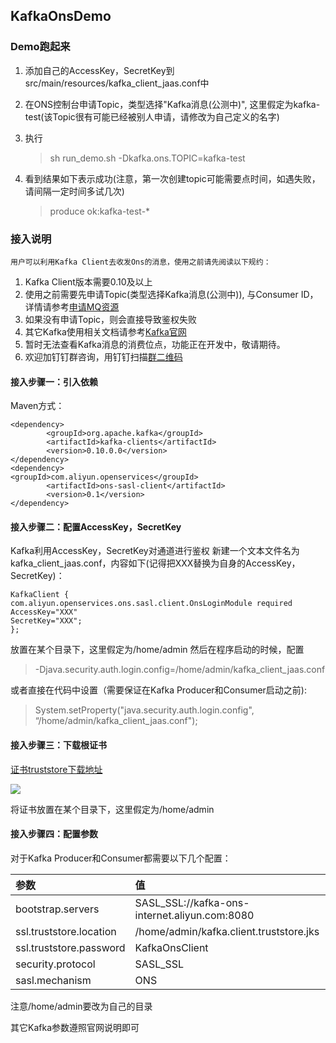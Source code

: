 ## KafkaOnsDemo

### Demo跑起来
1. 添加自己的AccessKey，SecretKey到src/main/resources/kafka_client_jaas.conf中
	
2. 在ONS控制台申请Topic，类型选择"Kafka消息(公测中)", 这里假定为kafka-test(该Topic很有可能已经被别人申请，请修改为自己定义的名字)
3. 执行

	> sh run_demo.sh -Dkafka.ons.TOPIC=kafka-test
	
4. 看到结果如下表示成功(注意，第一次创建topic可能需要点时间，如遇失败，请间隔一定时间多试几次)

	> produce ok:kafka-test-*
	
	
### 接入说明

	用户可以利用Kafka Client去收发Ons的消息，使用之前请先阅读以下规约：
1. Kafka Client版本需要0.10及以上
2. 使用之前需要先申请Topic(类型选择Kafka消息(公测中)), 与Consumer ID，详情请参考[申请MQ资源](https://help.aliyun.com/document_detail/29536.html?spm=5176.doc29546.2.2.gWIToO)
3. 如果没有申请Topic，则会直接导致鉴权失败
4. 其它Kafka使用相关文档请参考[Kafka官网](https://kafka.apache.org/0100/documentation.html)
5. 暂时无法查看Kafka消息的消费位点，功能正在开发中，敬请期待。
6. 欢迎加钉钉群咨询，用钉钉扫描[群二维码](http://img3.tbcdn.cn/5476e8b07b923/TB1HEQgQpXXXXbdXVXXXXXXXXXX)

#### 接入步骤一：引入依赖
Maven方式：
```
<dependency>
     	<groupId>org.apache.kafka</groupId>
     	<artifactId>kafka-clients</artifactId>
     	<version>0.10.0.0</version>
</dependency>
<dependency>
<groupId>com.aliyun.openservices</groupId>
    	<artifactId>ons-sasl-client</artifactId>
    	<version>0.1</version>
</dependency>
```
#### 接入步骤二：配置AccessKey，SecretKey
Kafka利用AccessKey，SecretKey对通道进行鉴权
新建一个文本文件名为kafka_client_jaas.conf，内容如下(记得把XXX替换为自身的AccessKey，SecretKey)：

```
KafkaClient {
com.aliyun.openservices.ons.sasl.client.OnsLoginModule required
AccessKey="XXX"
SecretKey="XXX";
};
````

放置在某个目录下，这里假定为/home/admin
然后在程序启动的时候，配置
> -Djava.security.auth.login.config=/home/admin/kafka_client_jaas.conf

或者直接在代码中设置（需要保证在Kafka Producer和Consumer启动之前):           
> System.setProperty("java.security.auth.login.config",  “/home/admin/kafka_client_jaas.conf");



#### 接入步骤三：下载根证书
[证书truststore下载地址](https://github.com/dongeforever/KafkaOnsDemo/blob/master/src/main/resources/kafka.client.truststore.jks)

![](https://lh3.googleusercontent.com/-wSGBivlpptk/WND60zVrIgI/AAAAAAAAABE/s5yqs0YYfh4/I/14900906870575.jpg)

将证书放置在某个目录下，这里假定为/home/admin


#### 接入步骤四：配置参数
对于Kafka Producer和Consumer都需要以下几个配置：

|参数|值|
|:--|:--|
|bootstrap.servers|SASL_SSL://kafka-ons-internet.aliyun.com:8080|
|ssl.truststore.location|/home/admin/kafka.client.truststore.jks|
|ssl.truststore.password|KafkaOnsClient|
|security.protocol|SASL_SSL|
|sasl.mechanism|ONS|

注意/home/admin要改为自己的目录

其它Kafka参数遵照官网说明即可



	



